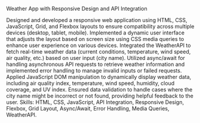 Weather App with Responsive Design and API Integration

Designed and developed a responsive web application using HTML, CSS, JavaScript, Grid, and Flexbox layouts to ensure compatibility across multiple devices (desktop, tablet, mobile).
Implemented a dynamic user interface that adjusts the layout based on screen size using CSS media queries to enhance user experience on various devices.
Integrated the WeatherAPI to fetch real-time weather data (current conditions, temperature, wind speed, air quality, etc.) based on user input (city name).
Utilized async/await for handling asynchronous API requests to retrieve weather information and implemented error handling to manage invalid inputs or failed requests.
Applied JavaScript DOM manipulation to dynamically display weather data, including air quality index, temperature, wind speed, humidity, cloud coverage, and UV index.
Ensured data validation to handle cases where the city name might be incorrect or not found, providing helpful feedback to the user.
Skills: HTML, CSS, JavaScript, API Integration, Responsive Design, Flexbox, Grid Layout, Async/Await, Error Handling, Media Queries, WeatherAPI.
